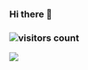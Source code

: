 ### Hi there 👋

<!--
**eru-Ryuuzaki/eru-Ryuuzaki** is a ✨ _special_ ✨ repository because its `README.md` (this file) appears on your GitHub profile.

Here are some ideas to get you started:

- 🔭 I’m currently working on ...
- 🌱 I’m currently learning ...
- 👯 I’m looking to collaborate on ...
- 🤔 I’m looking for help with ...
- 💬 Ask me about ...
- 📫 How to reach me: ...
- 😄 Pronouns: ...
- ⚡ Fun fact: ...
-->
### ![visitors count](https://visitors-by-url-pls-dont-use-this-in-your-repo.vercel.app/`您的账户名`-github-readme)
<img src="https://github-readme-stats.vercel.app/api?username=`eru-Ryuuzaki`&show_icons=true&icon_color=0366d6&text_color=24292e&bg_color=fff&hide_title=false" />
